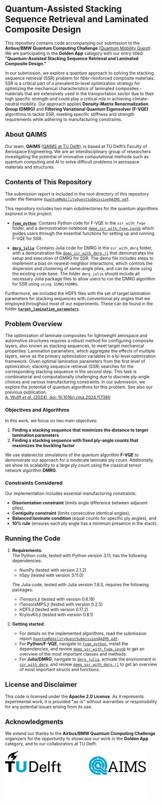 # **Quantum-Assisted Stacking Sequence Retrieval and Laminated Composite Design**

This repository contains code accompanying our submission to the **Airbus/BMW Quantum Computing Challenge** ([Quantum Mobility Quest](https://qcc.thequantuminsider.com/)). We are participating in the **Golden App** category with our entry titled: **"Quantum-Assisted Stacking Sequence Retrieval and Laminated Composite Design."**

In our submission, we explore a quantum approach to solving the stacking sequence retrieval (SSR) problem for fiber-reinforced composite materials. SSR is a critical part of a prevalent bi-level optimization strategy for optimizing the mechanical characteristics of laminated composites - materials that are extensively used in the transportation sector due to their high specific strength and could play a critical role in achieving climate-neutral mobility. Our approach applies **Density-Matrix Renormalization Group (DMRG)** and **Filtering Variational Quantum Eigensolver (F-VQE)** algorithms to tackle SSR, meeting specific stiffness and strength requirements while adhering to manufacturing constraints.

## About QAIMS

Our team, **QAIMS** ([QAIMS at TU Delft](https://www.tudelft.nl/lr/qaims)), is based at TU Delft’s Faculty of Aerospace Engineering. We are an interdisciplinary group of researchers investigating the potential of innovative computational methods such as quantum computing and AI to solve
difficult problems in aerospace materials and structures.

## Contents of This Repository

The submission report is included in the root directory of this repository under the filename [`QuantumMobilityQuestSubmissionQAIMS.pdf`](QuantumMobilityQuestSubmissionQAIMS.pdf).

This repository includes two main subdirectories for the quantum algorithms explored in this project:

- [**`fvqe_python`**](fvqe_python/): Contains Python code for F-VQE in the `ssr_with_fvqe` folder, and a demonstration notebook [`demo_ssr_with_fvqe.ipynb`](fvqe_python/demo_ssr_with_fvqe.ipynb) which guides users through the essential functions for setting up and running F-VQE for SSR.

- [**`dmrg_julia`**](dmrg_julia/): Contains Julia code for DMRG in the `ssr_with_dmrg` folder, with a demonstration file [`demo_ssr_with_dmrg.jl`](dmrg_julia/demo_ssr_with_dmrg.jl) that demonstrates the setup and execution of DMRG for SSR. The demo file includes steps to implement a bias on nearest-neighbor interactions, which controls the dispersion and clustering of same-angle plies, and can be done using the existing code base. The folder `dmrg_julia` should include all necessary Julia package files to allow users to run the DMRG algorithm for SSR using `using SSRWithDMRG`.

Furthermore, we included the HDF5 files with the set of target lamination parameters for stacking sequences with conventional ply angles that we employed throughout most of our experiments. These can be found in the folder [**`target_lamination_parameters`**](target_lamination_parameters/).

## Problem Overview

The optimization of laminate composites for lightweight aerospace and automotive structures requires a robust method for configuring composite layers, also known as stacking sequences, to meet target mechanical properties. Lamination parameters, which aggregate the effects of multiple layers, serve as the primary optimization variables in a bi-level optimization framework. Given optimal lamination parameters from the first level of optimization, stacking sequence retrieval (SSR) searches for the corresponding stacking sequence in the second step. This task is combinatorial and computationally challenging due to discrete ply-angle choices and various manufacturing constraints. In our submission, we explore the potential of quantum algorithms for this problem. See also our previous publication:  
[A. Wulff *et al.* (2024), doi: 10.1016/j.cma.2024.117380](https://doi.org/10.1016/j.cma.2024.117380)

### Objectives and Algorithms

In this work, we focus on two main objectives:
1. **Finding a stacking sequence that minimizes the distance to target lamination parameters**
2. **Finding a stacking sequence with fixed ply-angle counts that maximizes the buckling factor**

We use statevector simulations of the quantum algorithm **F-VQE** to demonstrate our approach for a moderate laminate ply count. Additionally, we show its scalability to a large ply count using the classical tensor network algorithm **DMRG**.

### Constraints Considered

Our implementation includes essential manufacturing constraints:
- **Disorientation constraint** (limits angle difference between adjacent plies),
- **Contiguity constraint** (limits consecutive identical angles),
- **Balanced laminate condition** (equal counts for specific ply angles), and
- **10% rule** (ensures each ply angle has a minimum presence in the stack).

## Running the Code

1. **Requirements**:  
   The Python code, tested with Python version 3.11, has the following dependencies:
   - NumPy (tested with version 2.1.2)
   - h5py (tested with version 3.11.0)  

   The Julia code, tested with Julia version 1.8.5, requires the following packages:
   - ITensors.jl (tested with version 0.6.19)
   - ITensorsMPS.jl (tested with version 0.2.5)
   - HDF5.jl (tested with version 0.17.2)
   - KrylovKit.jl (tested with version 0.8.1)

2. **Getting started**:
   - For details on the implemented algorithms, read the submission report [`QuantumMobilityQuestSubmissionQAIMS.pdf`](QuantumMobilityQuestSubmissionQAIMS.pdf).
   - For **Python/F-VQE**, navigate to [`fvqe_python`](fvqe_python/), install the dependencies, and review [`demo_ssr_with_fvqe.ipynb`](fvqe_python/demo_ssr_with_fvqe.ipynb) to get an overview of the most important classes and methods.
   - For **Julia/DMRG**, navigate to [`dmrg_julia`](dmrg_julia/), activate the environment in [`ssr_with_dmrg`](dmrg_julia/ssr_with_dmrg/), and review [`demo_ssr_with_dmrg.jl`](dmrg_julia/demo_ssr_with_dmrg.jl) to get an overview of most important structs and functions. 

## License and Disclaimer

This code is licensed under the **Apache 2.0 License**. As it represents experimental work, it is provided "as-is" without warranties or responsibility for any potential issues arising from its use.

## Acknowledgments

We extend our thanks to the **Airbus/BMW Quantum Computing Challenge** organizers for the opportunity to showcase our work in the **Golden App** category, and to our collaborators at TU Delft.

[![TUD and QAIMS logos](img/logos_tud_qaims.png#gh-light-mode-only)](https://www.tudelft.nl/lr/qaims)
[![TUD and QAIMS logos](img/logos_white_tud_qaims.png#gh-dark-mode-only)](https://www.tudelft.nl/lr/qaims)